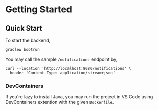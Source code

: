# Getting Started

## Quick Start
To start the backend,
```
gradlew bootrun
```

You may call the sample `/notifications` endpoint by,
```
curl --location 'http://localhost:8080/notifications' \
--header 'Content-Type: application/stream+json'
```

### DevContainers
If you're lazy to install Java, you may run the project in VS Code using DevContainers extention with the given `Dockerfile`.



